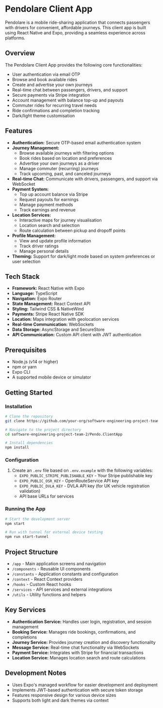 # Pendolare Client App

Pendolare is a mobile ride-sharing application that connects passengers with drivers for convenient, affordable journeys. This client app is built using React Native and Expo, providing a seamless experience across platforms.

## Overview

The Pendolare Client App provides the following core functionalities:
- User authentication via email OTP
- Browse and book available rides
- Create and advertise your own journeys
- Real-time chat between passengers, drivers, and support
- Secure payments via Stripe integration
- Account management with balance top-up and payouts
- Commuter rides for recurring travel needs
- Ride confirmations and completion tracking
- Dark/light theme customisation

## Features

- **Authentication:** Secure OTP-based email authentication system
- **Journey Management:**
  - Browse available journeys with filtering options
  - Book rides based on location and preferences
  - Advertise your own journeys as a driver
  - Manage commuter (recurring) journeys
  - Track upcoming, past, and canceled journeys
- **Real-time Chat:** Communicate with drivers, passengers, and support via WebSocket
- **Payment System:**
  - Top up account balance via Stripe
  - Request payouts for earnings
  - Manage payment methods
  - Track earnings and revenue
- **Location Services:**
  - Interactive maps for journey visualisation
  - Location search and selection
  - Route calculation between pickup and dropoff points
- **Profile Management:**
  - View and update profile information
  - Track driver ratings
  - Manage personal details
- **Theming:** Support for dark/light mode based on system preferences or user selection

## Tech Stack

- **Framework:** React Native with Expo
- **Language:** TypeScript
- **Navigation:** Expo Router
- **State Management:** React Context API
- **Styling:** Tailwind CSS & NativeWind
- **Payments:** Stripe React Native SDK
- **Location:** Maps integration with geolocation services
- **Real-time Communication:** WebSockets
- **Data Storage:** AsyncStorage and SecureStore
- **API Communication:** Custom API client with JWT authentication

## Prerequisites

- Node.js (v14 or higher)
- npm or yarn
- Expo CLI
- A supported mobile device or simulator

## Getting Started

### Installation

```bash
# Clone the repository
git clone https://github.com/your-org/software-engineering-project-team-2.git

# Navigate to the project directory
cd software-engineering-project-team-2/Pendo.ClientApp

# Install dependencies
npm install
```

### Configuration

1. Create an `.env` file based on `.env.example` with the following variables:
   - `EXPO_PUBLIC_STRIPE_PUBLISHABLE_KEY` - Your Stripe publishable key
   - `EXPO_PUBLIC_OSR_KEY` - OpenRouteService API key
   - `EXPO_PUBLIC_DVLA_KEY` - DVLA API key (for UK vehicle registration validation)
   - API base URLs for services

### Running the App

```bash
# Start the development server
npm start

# Run with tunnel for external device testing
npm run start-tunnel
```

## Project Structure

- `/app` - Main application screens and navigation
- `/components` - Reusable UI components
- `/constants` - Application constants and configuration
- `/context` - React Context providers
- `/hooks` - Custom React hooks
- `/services` - API services and external integrations
- `/utils` - Utility functions and helpers

## Key Services

- **Authentication Service:** Handles user login, registration, and session management
- **Booking Service:** Manages ride bookings, confirmations, and completions
- **Journey Service:** Provides journey creation and discovery functionality
- **Message Service:** Real-time chat functionality via WebSockets
- **Payment Service:** Integrates with Stripe for financial transactions
- **Location Service:** Manages location search and route calculations

## Development Notes

- Uses Expo's managed workflow for easier development and deployment
- Implements JWT-based authentication with secure token storage
- Features responsive design for various device sizes
- Supports both light and dark themes via context
